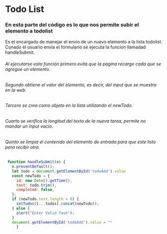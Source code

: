 # Todo List


### En esta parte del código es lo que nos permite subir el elemento a todolist
Es el encargado de manejar el envío de un nuevo elemento a la lista todolist. Cunado el usuario envía el formulario se ejecuta la funcion llamadad handleSubmit. 
###### Al ejecutarse esta función primero evita que la pagina recarge cada que se agregue un elemento.
###### Segundo obtiene el valor del elemento, es decir, del input que se muestra en la web.
###### Tercero se crea como objeto en la lista utilizando el newTodo.
###### Cuarto se verifica la longitud del texto de la nueva tarea, permite no mandar un input vacio.
###### Quinto se limpia el contenido del elemento de entrada para que este listo para recibir otra.
 ```js
  function handleSubmit(e) {
    e.preventDefault();
    let todo = document.getElementById('todoAdd').value
    const newTodo = {
      id: new Date().getTime(),
      text: todo.trim(),
      completed: false,
    };
    if (newTodo.text.length > 0) {
      setTodos([...todos].concat(newTodo));
    } else {
      alert("Enter Valid Task");
    }
    document.getElementById('todoAdd').value = ""
      }
```